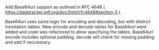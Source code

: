 Add Base64url support as outlined in RFC 4648 ( https://datatracker.ietf.org/doc/html/rfc4648#section-5 ).

Base64url uses same logic for encoding and decoding, but with distinct translation tables. 
New encode and decode tables for Base64url were added and code was refactored to allow specifying the tables.
Base64url encode includes optional padding, decode will check for missing padding and add if neccessary.
